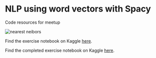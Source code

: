# NLP using word vectors with Spacy

Code resources for meetup

![nearest neibors](/images/nn_model.png)

Find the exercise notebook on Kaggle [here](https://www.kaggle.com/zackakil/nlp-using-word-vectors-with-spacy-cldspn). 

Find the completed exercise notebook on Kaggle [here](https://www.kaggle.com/zackakil/done-nlp-using-word-vectors-with-spacy-cldspn). 
 
